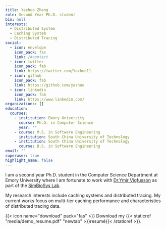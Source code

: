 ```yaml
---
title: Yazhuo Zhang
role: Second Year Ph.D. student
bio: null
interests:
  - Distributed System
  - Caching System
  - Distributed Tracing
social:
  - icon: envelope
    icon_pack: fas
    link: /#contact
  - icon: twitter
    icon_pack: fab
    link: https://twitter.com/Yazhuo11
  - icon: github
    icon_pack: fab
    link: https://github.com/yazhuo
  - icon: linkedin
    icon_pack: fab
    link: https://www.linkedin.com/
organizations: []
education:
  courses:
    - institution: Emory University
      course: Ph.D. in Computer Science
      year: ""
    - course: M.S. in Software Engineering
      institution: South China University of Technology
    - institution: South China University of Technology
      course: B.S. in Software Engineering
email: ""
superuser: true
highlight_name: false
---
```

I am a second year Ph.D. student in the Computer Science Department at Emory University where I am fortunate to work with [Dr.Ymir Vigfusson](https://www.ymsir.com/) as part of the [SimBioSys Lab](https://simbiosys.mathcs.emory.edu/).

My research interests include caching systems and distributed tracing. My current works focus on multi-tier caching performance and characteristics of distributed tracing data.

{{< icon name="download" pack="fas" >}} Download my {{< staticref "media/demo_resume.pdf" "newtab" >}}resumé{{< /staticref >}}.
